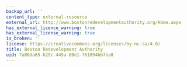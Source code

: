 ```yaml
---
backup_url: ''
content_type: external-resource
external_url: http://www.bostonredevelopmentauthority.org/Home.aspx
has_external_licence_warning: true
has_external_license_warning: true
is_broken: ''
license: https://creativecommons.org/licenses/by-nc-sa/4.0/
title: Boston Redevelopment Authority
uid: 7a80da65-b29c-445a-80e1-761894bb7ea8
---
```

